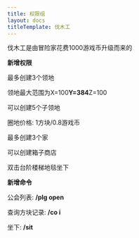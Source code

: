 ```yaml
---
title: 权限组
layout: docs
titleTemplate: 伐木工
---
```


伐木工是由冒险家花费1000游戏币升级而来的

**新增权限**

最多创建3个领地

领地最大范围为X=100**Y=384**Z=100

可以创建5个子领地

圈地价格: 1方块/0.8游戏币

最多创建3个家

可以创建箱子商店

双击台阶楼梯地毯坐下

**新增命令**

公会列表: **/plg open**

查询方块记录: **/co i**

坐下: **/sit**